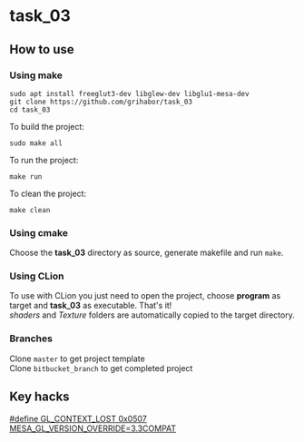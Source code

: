 # task_03

## How to use
### Using make
```
sudo apt install freeglut3-dev libglew-dev libglu1-mesa-dev  
git clone https://github.com/grihabor/task_03
cd task_03
```
To build the project:
```
sudo make all
```
To run the project:
```
make run
```
To clean the project:
```
make clean
```
### Using cmake
Choose the __task_03__ directory as source, generate makefile and run ```make```.

### Using CLion
To use with CLion you just need to open the project, choose __program__ as target and __task_03__ as executable. That's it!  
*shaders* and *Texture* folders are automatically copied to the target directory.

### Branches
Clone ```master``` to get project template  
Clone ```bitbucket_branch``` to get completed project  

## Key hacks
[#define GL_CONTEXT_LOST 0x0507](https://github.com/grihabor/task_03/commit/7be0889be71614f861087246417cb86e90c3f4b2)  
[MESA_GL_VERSION_OVERRIDE=3.3COMPAT](https://github.com/grihabor/task_03/commit/7649a49026f82039be95898c165f5635f840b81e)  
